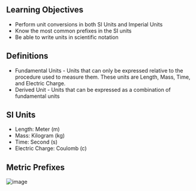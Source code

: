 ## Learning Objectives
* Perform unit conversions in both SI Units and Imperial Units
* Know the most common prefixes in the SI units
* Be able to write units in scientific notation

## Definitions
* Fundamental Units - Units that can only be expressed relative to the procedure used to measure them. These units are Length, Mass, Time, and Electric Charge.
* Derived Unit - Units that can be expressed as a combination of fundamental units

## SI Units
* Length: Meter (m)
* Mass: Kilogram (kg)
* Time: Second (s)
* Electric Charge: Coulomb (c)

## Metric Prefixes
![image](https://github.com/user-attachments/assets/a84c91c1-8b08-4a47-8886-5fa65a0308da)
